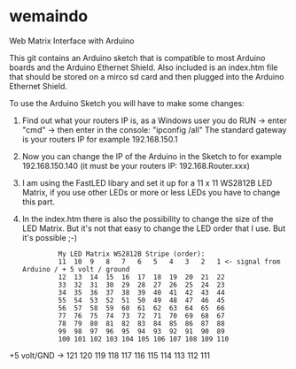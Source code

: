 # wemaindo
Web Matrix Interface with Arduino 

This git contains an Arduino sketch that is compatible to most Arduino boards and the Arduino Ethernet Shield. Also included
is an index.htm file that should be stored on a mirco sd card and then plugged into the Arduino Ethernet Shield.

To use the Arduino Sketch you will have to make some changes:

1. Find out what your routers IP is, as a Windows user you do RUN -> enter "cmd" -> then enter in the console: "ipconfig /all"
   The standard gateway is your routers IP for example 192.168.150.1
2. Now you can change the IP of the Arduino in the Sketch to for example 192.168.150.140 (it must be your routers IP: 192.168.Router.xxx)
3. I am using the FastLED libary and set it up for a 11 x 11 WS2812B LED Matrix, if you use other LEDs or more or less LEDs you have to change this part.
4. In the index.htm there is also the possibility to change the size of the LED Matrix. But it's not that easy to change the LED order that I use. But it's possible ;-)
                  
                My LED Matrix WS2812B Stripe (order):
                11  10  9   8   7   6   5   4   3   2   1 <- signal from Arduino / + 5 volt / ground
                12  13  14  15  16  17  18  19  20  21  22
                33  32  31  30  29  28  27  26  25  24  23
                34  35  36  37  38  39  40  41  42  43  44
                55  54  53  52  51  50  49  48  47  46  45
                56  57  58  59  60  61  62  63  64  65  66
                77  76  75  74  73  72  71  70  69  68  67
                78  79  80  81  82  83  84  85  86  87  88
                99  98  97  96  95  94  93  92  91  90  89
                100 101 102 103 104 105 106 107 108 109 110
+5 volt/GND ->  121 120 119 118 117 116 115 114 113 112 111
